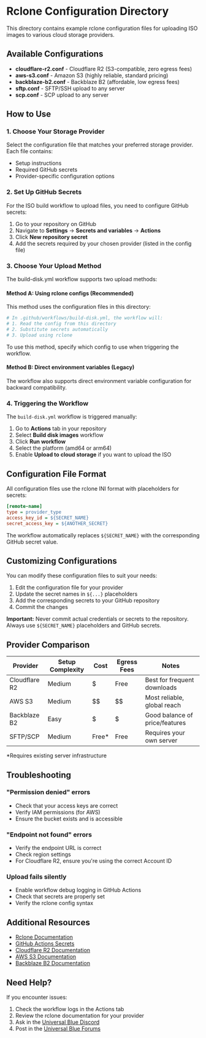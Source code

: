# Rclone Configuration Directory

This directory contains example rclone configuration files for uploading ISO images to various cloud storage providers.

## Available Configurations

- **cloudflare-r2.conf** - Cloudflare R2 (S3-compatible, zero egress fees)
- **aws-s3.conf** - Amazon S3 (highly reliable, standard pricing)
- **backblaze-b2.conf** - Backblaze B2 (affordable, low egress fees)
- **sftp.conf** - SFTP/SSH upload to any server
- **scp.conf** - SCP upload to any server

## How to Use

### 1. Choose Your Storage Provider

Select the configuration file that matches your preferred storage provider. Each file contains:
- Setup instructions
- Required GitHub secrets
- Provider-specific configuration options

### 2. Set Up GitHub Secrets

For the ISO build workflow to upload files, you need to configure GitHub secrets:

1. Go to your repository on GitHub
2. Navigate to **Settings** → **Secrets and variables** → **Actions**
3. Click **New repository secret**
4. Add the secrets required by your chosen provider (listed in the config file)

### 3. Choose Your Upload Method

The build-disk.yml workflow supports two upload methods:

#### Method A: Using rclone configs (Recommended)

This method uses the configuration files in this directory:

```yaml
# In .github/workflows/build-disk.yml, the workflow will:
# 1. Read the config from this directory
# 2. Substitute secrets automatically
# 3. Upload using rclone
```

To use this method, specify which config to use when triggering the workflow.

#### Method B: Direct environment variables (Legacy)

The workflow also supports direct environment variable configuration for backward compatibility.

### 4. Triggering the Workflow

The `build-disk.yml` workflow is triggered manually:

1. Go to **Actions** tab in your repository
2. Select **Build disk images** workflow
3. Click **Run workflow**
4. Select the platform (amd64 or arm64)
5. Enable **Upload to cloud storage** if you want to upload the ISO

## Configuration File Format

All configuration files use the rclone INI format with placeholders for secrets:

```ini
[remote-name]
type = provider_type
access_key_id = ${SECRET_NAME}
secret_access_key = ${ANOTHER_SECRET}
```

The workflow automatically replaces `${SECRET_NAME}` with the corresponding GitHub secret value.

## Customizing Configurations

You can modify these configuration files to suit your needs:

1. Edit the configuration file for your provider
2. Update the secret names in `${...}` placeholders
3. Add the corresponding secrets to your GitHub repository
4. Commit the changes

**Important:** Never commit actual credentials or secrets to the repository. Always use `${SECRET_NAME}` placeholders and GitHub secrets.

## Provider Comparison

| Provider | Setup Complexity | Cost | Egress Fees | Notes |
|----------|------------------|------|-------------|-------|
| Cloudflare R2 | Medium | $ | Free | Best for frequent downloads |
| AWS S3 | Medium | $$ | $$ | Most reliable, global reach |
| Backblaze B2 | Easy | $ | $ | Good balance of price/features |
| SFTP/SCP | Medium | Free* | Free | Requires your own server |

*Requires existing server infrastructure

## Troubleshooting

### "Permission denied" errors
- Check that your access keys are correct
- Verify IAM permissions (for AWS)
- Ensure the bucket exists and is accessible

### "Endpoint not found" errors
- Verify the endpoint URL is correct
- Check region settings
- For Cloudflare R2, ensure you're using the correct Account ID

### Upload fails silently
- Enable workflow debug logging in GitHub Actions
- Check that secrets are properly set
- Verify the rclone config syntax

## Additional Resources

- [Rclone Documentation](https://rclone.org/docs/)
- [GitHub Actions Secrets](https://docs.github.com/en/actions/security-guides/encrypted-secrets)
- [Cloudflare R2 Documentation](https://developers.cloudflare.com/r2/)
- [AWS S3 Documentation](https://docs.aws.amazon.com/s3/)
- [Backblaze B2 Documentation](https://www.backblaze.com/b2/docs/)

## Need Help?

If you encounter issues:
1. Check the workflow logs in the Actions tab
2. Review the rclone documentation for your provider
3. Ask in the [Universal Blue Discord](https://discord.gg/WEu6BdFEtp)
4. Post in the [Universal Blue Forums](https://universal-blue.discourse.group/)
